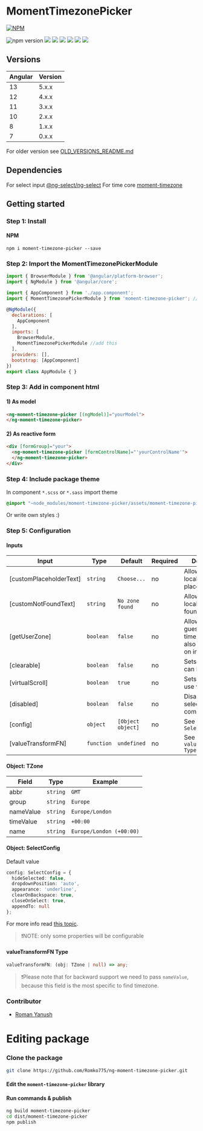 # MomentTimezonePicker
[![NPM](https://nodei.co/npm/moment-timezone-picker.png)](https://nodei.co/npm/moment-timezone-picker/)

![npm version](https://img.shields.io/npm/v/moment-timezone-picker.svg?style=flat-square)
![](https://img.shields.io/npm/l/moment-timezone-picker.svg?style=flat-square)
![](https://img.shields.io/npm/dt/moment-timezone-picker.svg?style=flat-square)
![](https://img.shields.io/github/last-commit/romko775/ng-moment-timezone-picker.svg?style=flat-square)
![](https://img.shields.io/github/repo-size/romko775/ng-moment-timezone-picker.svg?style=flat-square)
![](https://img.shields.io/github/languages/code-size/romko775/ng-moment-timezone-picker.svg?style=flat-square)
![](https://img.shields.io/github/languages/count/romko775/ng-moment-timezone-picker.svg?style=flat-square)

## Versions
| Angular | Version |
| --- | --- |
| 13 | 5.x.x |
| 12 | 4.x.x |
| 11 | 3.x.x |
| 10 | 2.x.x |
| 8 | 1.x.x |
| 7 | 0.x.x |

For older version see [OLD_VERSIONS_README.md](./OLD_VERSION_README.md)

## Dependencies
For select input [@ng-select/ng-select](https://github.com/ng-select/ng-select)
For time core [moment-timezone](https://momentjs.com/timezone/)

## Getting started
### Step 1: Install

#### NPM
```shell
npm i moment-timezone-picker --save
```

### Step 2: Import the MomentTimezonePickerModule
```js
import { BrowserModule } from '@angular/platform-browser';
import { NgModule } from '@angular/core';

import { AppComponent } from './app.component';
import { MomentTimezonePickerModule } from 'moment-timezone-picker'; //add this

@NgModule({
  declarations: [
    AppComponent
  ],
  imports: [
    BrowserModule,
    MomentTimezonePickerModule //add this
  ],
  providers: [],
  bootstrap: [AppComponent]
})
export class AppModule { }
```

### Step 3: Add in component html
#### 1) As model
```html
<ng-moment-timezone-picker [(ngModel)]="yourModel">
</ng-moment-timezone-picker>
```

#### 2) As reactive form
```html
<div [formGroup]="your">
  <ng-moment-timezone-picker [formControlName]="'yourControlName'">
  </ng-moment-timezone-picker>
</div>
```

### Step 4: Include package theme
In component `*.scss` or `*.sass` import theme
```scss
@import "~node_modules/moment-timezone-picker/assets/moment-timezone-picker.theme";
```

Or write own styles :)

### Step 5: Configuration
#### Inputs
| Input                   | Type       | Default           | Required | Description                                                            |
|-------------------------|------------|-------------------|----------|------------------------------------------------------------------------|
| [customPlaceholderText] | `string`   | `Choose...`       | no       | Allows you to localize the placeholder text.                           |
| [customNotFoundText]    | `string`   | `No zone found`   | no       | Allows you to localize not found text                                  |
| [getUserZone]           | `boolean`  | `false`           | no       | Allows you to guess user timezone. If `true` also emits value on init. |
| [clearable]             | `boolean`  | `false`           | no       | Sets that if select can be clearable.                                  |
| [virtualScroll]         | `boolean`  | `true`            | no       | Sets select to use virtual scroll.                                     |
| [disabled]              | `boolean`  | `false`           | no       | Disables the ng-select component                                       |
| [config]                | `object`   | `[Object object]` | no       | See interface `SelectConfig`                                           |
| [valueTransformFN]      | `function` | `undefined`       | no       | See `valueTransformFN Type`                                            |

#### Object: TZone
| Field     | Type     | Example                  |
|-----------|----------|--------------------------|
| abbr      | `string` | `GMT`                    |
| group     | `string` | `Europe`                 |
| nameValue | `string` | `Europe/London`          |
| timeValue | `string` | `+00:00`                 |
| name      | `string` | `Europe/London (+00:00)` |

#### Object: SelectConfig
Default value
```ts
config: SelectConfig = {
  hideSelected: false,
  dropdownPosition: 'auto',
  appearance: 'underline',
  clearOnBackspace: true,
  closeOnSelect: true,
  appendTo: null
};
```

For more info read [this topic](https://github.com/ng-select/ng-select).

> ❗NOTE: only some properties will be configurable

#### valueTransformFN Type
```typescript
valueTransformFN: (obj: TZone | null) => any;
```
> ❗Please note that for backward support we need to pass `nameValue`, because this field is the most specific to find timezone.

### Contributor
- [Roman Yanush](https://github.com/Romko775/)

# Editing package
### Clone the package
```sh
git clone https://github.com/Romko775/ng-moment-timezone-picker.git
```
#### Edit the `moment-timezone-picker` library
#### Run commands & publish
```sh
ng build moment-timezone-picker
cd dist/moment-timezone-picker
npm publish
```
